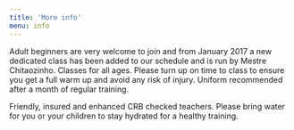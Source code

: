 ```yaml
---
title: 'More info'
menu: info
---
```


Adult beginners are very welcome to join and from January 2017 a new dedicated class has been added to our schedule and is run by Mestre Chitaozinho. 
Classes for all ages. 
Please turn up on time to class to ensure you get a full warm up and avoid any risk of injury.
Uniform recommended after a month of regular training.

Friendly, insured and enhanced CRB checked teachers. Please bring water for you or your children to stay hydrated for a healthy training.
